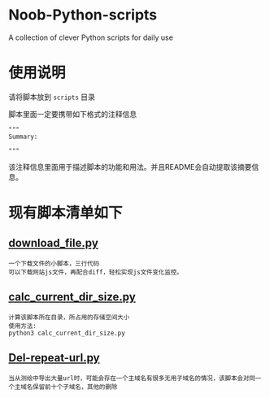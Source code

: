 # Noob-Python-scripts
A collection of clever Python scripts for daily use

# 使用说明
请将脚本放到 `scripts` 目录

脚本里面一定要携带如下格式的注释信息

```
"""
Summary:

"""
```

该注释信息里面用于描述脚本的功能和用法。并且README会自动提取该摘要信息。

# 现有脚本清单如下
## [download_file.py](/scripts/download_file.py)
```
一个下载文件的小脚本，三行代码
可以下载网站js文件，再配合diff，轻松实现js文件变化监控。
```
## [calc_current_dir_size.py](/scripts/calc_current_dir_size.py)
```
计算该脚本所在目录，所占用的存储空间大小
使用方法:
python3 calc_current_dir_size.py
```
## [Del-repeat-url.py](/scripts/Del-repeat-url.py)
```
当从测绘中导出大量url时，可能会存在一个主域名有很多无用子域名的情况，该脚本会对同一个主域名保留前十个子域名，其他的删除
```
